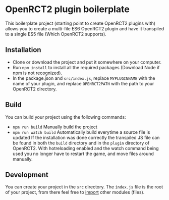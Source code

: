 # OpenRCT2 plugin boilerplate
This boilerplate project (starting point to create OpenRCT2 plugins with) allows you to create a multi-file ES6 OpenRCT2 plugin and have it transpiled to a single ES5 file (Which OpenRCT2 supports).

## Installation
- Clone or download the project and put it somewhere on your computer.
- Run `npm install` to install all the required packages (Download Node if npm is not recognized).
- In the package.json and `src/index.js`, replace `MYPLUGINNAME` with the name of your plugin, and replace `OPENRCT2PATH` with the path to your OpenRCT2 directory.

## Build
You can build your project using the following commands:
- `npm run build` Manually build the project
- `npm run watch build` Automatically build everytime a source file is updated
If the installation was done correctly the transpiled JS file can be found in both the `build` directory and in the `plugin` directory of OpenRCT2. 
With hotreloading enabled and the watch command being used you no longer have to restart the game, and move files around manually.

## Development
You can create your project in the `src` directory. The `index.js` file is the root of your project, from there feel free to [import](https://developer.mozilla.org/en-US/docs/Web/JavaScript/Reference/Statements/import) other modules (files).
